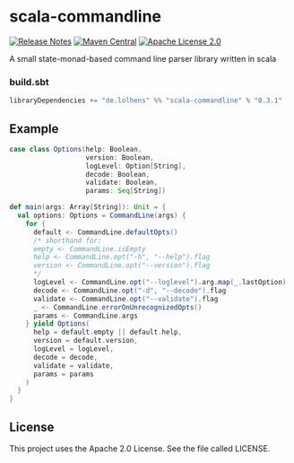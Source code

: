 # scala-commandline
[![Release Notes](https://img.shields.io/github/release/LolHens/scala-commandline.svg?maxAge=3600)](https://github.com/LolHens/scala-commandline/releases/latest)
[![Maven Central](https://img.shields.io/maven-central/v/de.lolhens/scala-commandline_2.13)](https://search.maven.org/artifact/de.lolhens/scala-commandline_2.13)
[![Apache License 2.0](https://img.shields.io/github/license/LolHens/scala-commandline.svg?maxAge=3600)](https://www.apache.org/licenses/LICENSE-2.0)

A small state-monad-based command line parser library written in scala

### build.sbt
```sbt
libraryDependencies += "de.lolhens" %% "scala-commandline" % "0.3.1"
```

## Example
```scala
case class Options(help: Boolean,
                   version: Boolean,
                   logLevel: Option[String],
                   decode: Boolean,
                   validate: Boolean,
                   params: Seq[String])

def main(args: Array[String]): Unit = {
  val options: Options = CommandLine(args) {
    for {
      default <- CommandLine.defaultOpts()
      /* shorthand for:
      empty <- CommandLine.isEmpty
      help <- CommandLine.opt("-h", "--help").flag
      version <- CommandLine.opt("--version").flag
      */
      logLevel <- CommandLine.opt("--loglevel").arg.map(_.lastOption)
      decode <- CommandLine.opt("-d", "--decode").flag
      validate <- CommandLine.opt("--validate").flag
      _ <- CommandLine.errorOnUnrecognizedOpts()
      params <- CommandLine.args
    } yield Options(
      help = default.empty || default.help,
      version = default.version,
      logLevel = logLevel,
      decode = decode,
      validate = validate,
      params = params
    )
  }
}
```

## License
This project uses the Apache 2.0 License. See the file called LICENSE.

